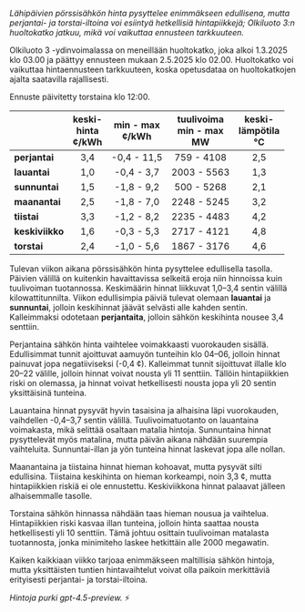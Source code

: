 *Lähipäivien pörssisähkön hinta pysyttelee enimmäkseen edullisena, mutta perjantai- ja torstai-iltoina voi esiintyä hetkellisiä hintapiikkejä; Olkiluoto 3:n huoltokatko jatkuu, mikä voi vaikuttaa ennusteen tarkkuuteen.*

Olkiluoto 3 -ydinvoimalassa on meneillään huoltokatko, joka alkoi 1.3.2025 klo 03.00 ja päättyy ennusteen mukaan 2.5.2025 klo 02.00. Huoltokatko voi vaikuttaa hintaennusteen tarkkuuteen, koska opetusdataa on huoltokatkojen ajalta saatavilla rajallisesti.

Ennuste päivitetty torstaina klo 12:00.

|             | keski-<br>hinta<br>¢/kWh | min - max<br>¢/kWh | tuulivoima<br>min - max<br>MW | keski-<br>lämpötila<br>°C |
|:------------|:------------------------:|:------------------:|:----------------------------:|:-------------------------:|
| **perjantai**   |           3,4            |    -0,4 - 11,5     |        759 - 4108           |            2,5            |
| **lauantai**    |           1,0            |    -0,4 - 3,7      |       2003 - 5563           |            1,3            |
| **sunnuntai**   |           1,5            |    -1,8 - 9,2      |        500 - 5268           |            2,1            |
| **maanantai**   |           2,5            |    -1,8 - 7,0      |       2248 - 5245           |            3,2            |
| **tiistai**     |           3,3            |    -1,2 - 8,2      |       2235 - 4483           |            4,2            |
| **keskiviikko** |           1,6            |    -0,3 - 5,3      |       2717 - 4121           |            4,8            |
| **torstai**     |           2,4            |    -1,0 - 5,6      |       1867 - 3176           |            4,6            |

Tulevan viikon aikana pörssisähkön hinta pysyttelee edullisella tasolla. Päivien välillä on kuitenkin havaittavissa selkeitä eroja niin hinnoissa kuin tuulivoiman tuotannossa. Keskimäärin hinnat liikkuvat 1,0–3,4 sentin välillä kilowattitunnilta. Viikon edullisimpia päiviä tulevat olemaan **lauantai** ja **sunnuntai**, jolloin keskihinnat jäävät selvästi alle kahden sentin. Kalleimmaksi odotetaan **perjantaita**, jolloin sähkön keskihinta nousee 3,4 senttiin.

Perjantaina sähkön hinta vaihtelee voimakkaasti vuorokauden sisällä. Edullisimmat tunnit ajoittuvat aamuyön tunteihin klo 04–06, jolloin hinnat painuvat jopa negatiiviseksi (-0,4 ¢). Kalleimmat tunnit sijoittuvat illalle klo 20–22 välille, jolloin hinnat voivat nousta yli 11 senttiin. Tällöin hintapiikkien riski on olemassa, ja hinnat voivat hetkellisesti nousta jopa yli 20 sentin yksittäisinä tunteina.

Lauantaina hinnat pysyvät hyvin tasaisina ja alhaisina läpi vuorokauden, vaihdellen -0,4–3,7 sentin välillä. Tuulivoimatuotanto on lauantaina voimakasta, mikä selittää osaltaan matalia hintoja. Sunnuntaina hinnat pysyttelevät myös matalina, mutta päivän aikana nähdään suurempia vaihteluita. Sunnuntai-illan ja yön tunteina hinnat laskevat jopa alle nollan.

Maanantaina ja tiistaina hinnat hieman kohoavat, mutta pysyvät silti edullisina. Tiistaina keskihinta on hieman korkeampi, noin 3,3 ¢, mutta hintapiikkien riskiä ei ole ennustettu. Keskiviikkona hinnat palaavat jälleen alhaisemmalle tasolle.

Torstaina sähkön hinnassa nähdään taas hieman nousua ja vaihtelua. Hintapiikkien riski kasvaa illan tunteina, jolloin hinta saattaa nousta hetkellisesti yli 10 senttiin. Tämä johtuu osittain tuulivoiman matalasta tuotannosta, jonka minimiteho laskee hetkittäin alle 2000 megawatin.

Kaiken kaikkiaan viikko tarjoaa enimmäkseen maltillisia sähkön hintoja, mutta yksittäisten tuntien hintavaihtelut voivat olla paikoin merkittäviä erityisesti perjantai- ja torstai-iltoina.

*Hintoja purki gpt-4.5-preview.* ⚡
